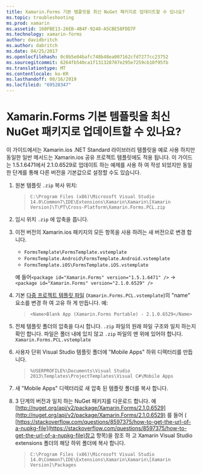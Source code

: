 ```yaml
---
title: Xamarin.Forms 기본 템플릿을 최신 NuGet 패키지로 업데이트할 수 있나요?
ms.topic: troubleshooting
ms.prod: xamarin
ms.assetid: 160FBE13-26EB-4B4F-9248-A5CBE58FDD7F
ms.technology: xamarin-forms
author: davidbritch
ms.author: dabritch
ms.date: 04/25/2017
ms.openlocfilehash: 0c0b5e04bafc748b48ea007162cfd7277cc23752
ms.sourcegitcommit: 6264fb540ca1f131328707e295e7259cb10f95fb
ms.translationtype: MT
ms.contentlocale: ko-KR
ms.lasthandoff: 08/16/2019
ms.locfileid: "69528347"
---
```

# <a name="can-i-update-the-xamarinforms-default-template-to-a-newer-nuget-package"></a>Xamarin.Forms 기본 템플릿을 최신 NuGet 패키지로 업데이트할 수 있나요?

이 가이드에서는 Xamarin.ios .NET Standard 라이브러리 템플릿을 예로 사용 하지만 동일한 일반 메서드는 Xamarin.ios 공유 프로젝트 템플릿에도 적용 됩니다. 이 가이드는 1.5.1.6471에서 2.1.0.6529로 업데이트 하는 예제를 사용 하 여 작성 되었지만 동일한 단계를 통해 다른 버전을 기본값으로 설정할 수도 있습니다.

1. 원본 템플릿 `.zip` 복사 위치:

    > `C:\Program Files (x86)\Microsoft Visual Studio 14.0\Common7\IDE\Extensions\Xamarin\Xamarin\[Xamarin Version]\T\PT\Cross-Platform\Xamarin.Forms.PCL.zip`

2. 임시 위치 `.zip` 에 압축을 풉니다.

3. 이전 버전의 Xamarin.ios 패키지의 모든 항목을 사용 하려는 새 버전으로 변경 합니다.
    * `FormsTemplate\FormsTemplate.vstemplate`
    * `FormsTemplate.Android\FormsTemplate.Android.vstemplate`
    * `FormsTemplate.iOS\FormsTemplate.iOS.vstemplate`

    예 들어`<package id="Xamarin.Forms" version="1.5.1.6471" />` -> `<package id="Xamarin.Forms" version="2.1.0.6529" />`

4. 기본 [다중 프로젝트 템플릿 파일](https://msdn.microsoft.com/library/ms185308.aspx) (`Xamarin.Forms.PCL.vstemplate`)의 "name" 요소를 변경 하 여 고유 하 게 만듭니다. 예:

    > `<Name>Blank App (Xamarin.Forms Portable) - 2.1.0.6529</Name>`

5. 전체 템플릿 폴더의 압축을 다시 합니다. `.zip` 파일의 원래 파일 구조와 일치 하는지 확인 합니다. 파일은 폴더 내에 있지 않고 `.zip` 파일의 맨 위에 있어야 합니다. `Xamarin.Forms.PCL.vstemplate`

6. 사용자 단위 Visual Studio 템플릿 폴더에 "Mobile Apps" 하위 디렉터리를 만듭니다.
    > `%USERPROFILE%\Documents\Visual Studio 2013\Templates\ProjectTemplates\Visual C#\Mobile Apps`

7. 새 "Mobile Apps" 디렉터리로 새 압축 된 템플릿 폴더를 복사 합니다.

8. 3 단계의 버전과 일치 하는 NuGet 패키지를 다운로드 합니다. 예 [http://nuget.org/api/v2/package/Xamarin.Forms/2.1.0.6529](http://nuget.org/api/v2/package/Xamarin.Forms/2.1.0.6529) 를 들어 ( [https://stackoverflow.com/questions/8597375/how-to-get-the-url-of-a-nupkg-file](https://stackoverflow.com/questions/8597375/how-to-get-the-url-of-a-nupkg-file)참고 항목)을 참조 하 고 Xamarin Visual Studio extensions 폴더의 해당 하위 폴더에 복사 합니다.
    > `C:\Program Files (x86)\Microsoft Visual Studio 14.0\Common7\IDE\Extensions\Xamarin\Xamarin\[Xamarin Version]\Packages`
